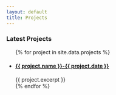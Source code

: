 ```yaml
---
layout: default
title: Projects
---
```

### Latest Projects

<ul>
  {% for project in site.data.projects %}
    <li>
      <h4>
        <a href="{{ project.url }}">{{ project.name }}-{{ project.date }} </a>
      </h4>
      {{ project.excerpt }}
    </li>
  {% endfor %}
</ul>

<!-- *   #### [{{ project.title }}]({{ project.url }})

    {{ project.excerpt }} -->